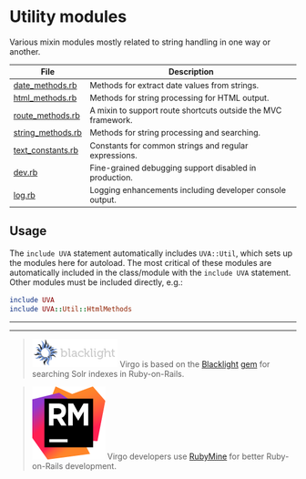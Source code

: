 <!-- lib/uva/util/README.md -->

# Utility modules

Various mixin modules mostly related to string handling in one way or another.

| File                                   | Description                                                   |
| -------------------------------------- | ------------------------------------------------------------- |
| [date_methods.rb](date_methods.rb)     | Methods for extract date values from strings.                 |
| [html_methods.rb](html_methods.rb)     | Methods for string processing for HTML output.                |
| [route_methods.rb](route_methods.rb)   | A mixin to support route shortcuts outside the MVC framework. |
| [string_methods.rb](string_methods.rb) | Methods for string processing and searching.                  |
| [text_constants.rb](text_constants.rb) | Constants for common strings and regular expressions.         |
| [dev.rb](dev.rb)                       | Fine-grained debugging support disabled in production.        |
| [log.rb](log.rb)                       | Logging enhancements including developer console output.      |
  
## Usage

The `include UVA` statement automatically includes `UVA::Util`, which sets up
the modules here for autoload.  The most critical of these modules are
automatically included in the class/module with the `include UVA` statement.
Other modules must be included directly, e.g.:
```ruby
include UVA
include UVA::Util::HtmlMethods
```
  
---
---

> [![Blacklight][bl_img]][bl_url]
> Virgo is based on the [Blacklight][bl_url] [gem][bl_gem] for searching Solr indexes in Ruby-on-Rails.

> [![RubyMine][rm_img]][rm_url]
> Virgo developers use [RubyMine][rm_url] for better Ruby-on-Rails development.

<!---------------------------------------------------------------------------->
<!-- Other link references:
REF ---------- LINK ---------------------------- TOOLTIP --------------------->
[version_url]: https://github.com/uvalib/virgo
[version_img]: https://badge.fury.io/gh/uvalib%2virgo.png
[status_url]:  https://travis-ci.org/uvalib/virgo
[status_img]:  https://api.travis-ci.org/uvalib/virgo.svg?branch=develop
[bl_img]:      ../../doc/images/blacklight_logo.png
[bl_url]:      http://projectblacklight.org
[bl_gem]:      https://rubygems.org/gems/blacklight
[rm_img]:      ../../doc/images/icon_RubyMine.png
[rm_url]:      https://www.jetbrains.com/ruby

<!-- vi: set filetype=markdown: set wrap: -->
